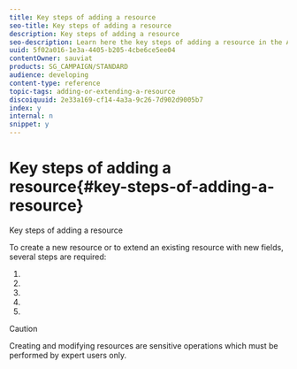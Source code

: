 ```yaml
---
title: Key steps of adding a resource
seo-title: Key steps of adding a resource
description: Key steps of adding a resource
seo-description: Learn here the key steps of adding a resource in the Adobe Campaign data model.
uuid: 5f02a016-1e3a-4405-b205-4cbe6ce5ee04
contentOwner: sauviat
products: SG_CAMPAIGN/STANDARD
audience: developing
content-type: reference
topic-tags: adding-or-extending-a-resource
discoiquuid: 2e33a169-cf14-4a3a-9c26-7d902d9005b7
index: y
internal: n
snippet: y
---
```


# Key steps of adding a resource{#key-steps-of-adding-a-resource}

Key steps of adding a resource

To create a new resource or to extend an existing resource with new fields, several steps are required:

1. 
1. 
1. 
1. 
1.

>[!CAUTION]
>
>Creating and modifying resources are sensitive operations which must be performed by expert users only.


